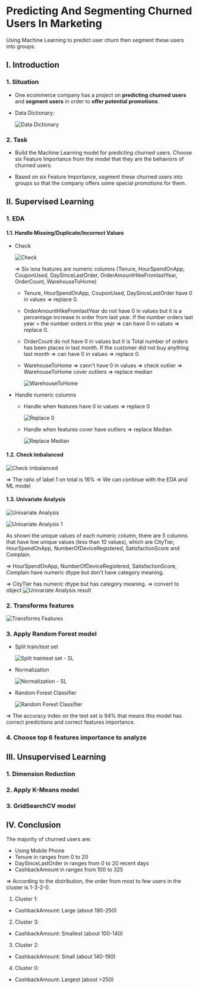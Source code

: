 # Predicting And Segmenting Churned Users In Marketing
Using Machine Learning to predict user churn then segment these users into groups.

## **I. Introduction**

### **1. Situation**

- One ecommerce company has a project on **predicting churned users** and **segment users** in order to **offer potential promotions**.
  
- Data Dictionary:

  ![Data Dictionary](https://github.com/user-attachments/assets/fcbc7520-45a2-4263-92cd-cb1ca220df47)

### **2. Task**

- Build the Machine Learning model for predicting churned users. Choose six Feature Importance from the model that they are the behaviors of churned users. 
 
- Based on six Feature Importance, segment these churned users into groups so that the company offers some special promotions for them.

## **II. Supervised Learning**

### **1. EDA**
#### **1.1. Handle Missing/Duplicate/Incorrect Values** 
- Check

  ![Check](https://github.com/user-attachments/assets/00d813d5-ddc7-4c89-98c7-6efa26e6d46b)

  => Six isna features are numeric columns (Tenure, HourSpendOnApp, CouponUsed, DaySinceLastOrder, OrderAmountHikeFromlastYear, OrderCount, WarehouseToHome)
  + Tenure, HourSpendOnApp, CouponUsed, DaySinceLastOrder have 0 in values => replace 0.
  + OrderAmountHikeFromlastYear do not have 0 in values but it is a percentage increase in order from last year. If the number orders last year = the number orders in this year => can have 0 in values => replace 0.
  + OrderCount do not have 0 in values but it is Total number of orders has been places in last month. If the customer did not buy anything last month => can have 0 in values => replace 0.
  + WarehouseToHome  => cann't have 0 in values => check outlier => WarehouseToHome cover outliers => replace median
 
    ![WarehouseToHome](https://github.com/user-attachments/assets/c114eb45-5909-4822-bc32-be2464f04ea0)
  
- Handle numeric columns
  + Handle when features have 0 in values => replace 0
 
    ![Replace 0](https://github.com/user-attachments/assets/9a9638d7-eeb2-4cfa-afad-bc04bf07b0c1)
  
  + Handle when features cover have outliers => replace Median
 
    ![Replace Median](https://github.com/user-attachments/assets/3225fc91-9e99-4700-aec5-27acce9dbc8a)

#### **1.2. Check imbalanced**

![Check imbalanced](https://github.com/user-attachments/assets/044ea56e-d759-4648-a03d-af89fb174c48)

=> The ratio of label 1 on total is 16% => We can continue with the EDA and ML model 

#### **1.3. Univariate Analysis** 

![Univariate Analysis](https://github.com/user-attachments/assets/2c4d34e8-d182-472a-8a6c-713f4cdbd06a)

![Univariate Analysis 1](https://github.com/user-attachments/assets/e7353d2a-80c4-4e46-9f1a-fe8f0cc8e544)

As shown the unique values of each numeric column, there are 5 columns that have low unique values (less than 10 values), which are CityTier, HourSpendOnApp, NumberOfDeviceRegistered, SatisfactionScore and Complain.

  => HourSpendOnApp, NumberOfDeviceRegistered, SatisfactionScore, Complain have numeric dtype but don't have category meaning.
  
  => CityTier has numeric dtype but has category meaning. => convert to object
  ![Univariate Analysis result](https://github.com/user-attachments/assets/d8d44587-bb3e-438a-bf11-47de56fe3e9f)

### **2. Transforms features**

![Transforms Features](https://github.com/user-attachments/assets/04ee1670-5e85-4655-b0b6-734fee86905f)

### **3. Apply Random Forest model**
- Split train/test set

  ![Split traintest set - SL](https://github.com/user-attachments/assets/419bf1b0-0782-4f1c-b271-763787a45a8f)
  
- Normalization

  ![Normalization - SL](https://github.com/user-attachments/assets/5f57e0c9-a256-497d-9607-e4ccd28de680)

- Random Forest Classifier

  ![Random Forest Classifier](https://github.com/user-attachments/assets/4002850e-9c1d-4895-b7ec-9973263ca0cd)

=> The accuracy index on the test set is 94% that means this model has correct predictions and correct features importance. 

### **4. Choose top 6 features importance to analyze**


## **III. Unsupervised Learning**

### **1. Dimension Reduction**


### **2. Apply K-Means model**


### **3. GridSearchCV model**


## **IV. Conclusion**
The majority of churned users are:
 - Using Mobile Phone
 - Tenure in ranges from 0 to 20
 - DaySinceLastOrder in ranges from 0 to 20 recent days
 - CashbackAmount	in ranges from 100 to 325

 => According to the distribution, the order from most to few users in the cluster is 1-3-2-0.
1. Cluster 1:
  - CashbackAmount: Large (about 190-250)
2. Cluster 3:
  - CashbackAmount: Smallest (about 100-140)
3. Cluster 2:
  - CashbackAmount: Small (about 140-190)
4. Cluster 0:
  - CashbackAmount: Largest (about >250)
